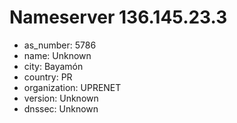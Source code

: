 # Nameserver 136.145.23.3

* as_number: 5786
* name: Unknown
* city: Bayamón
* country: PR
* organization: UPRENET
* version: Unknown
* dnssec: Unknown
